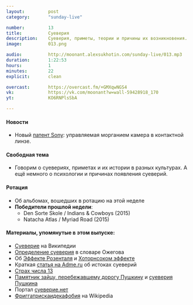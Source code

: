 ```yaml
---
layout:         post
category:       "sunday-live"

number:         13
title:          Суеверия
description:    Суеверия, приметы, теории и причины их возникновения.
image:          013.png

audio:          http://moonant.alexsukhotin.com/sunday-live/013.mp3
duration:       1:22:53
hours:          1
minutes:        22
explicit:		clean

overcast:       https://overcast.fm/+GMXqwNGS4
vk:             https://vk.com/moonant?w=wall-59428918_170
yt:             KO6RNPlsSbA

---
```


#### Новости
- Новый [патент Sony](http://1.usa.gov/1T7NQ6H): управляемая морганием камера в контактной линзе.

#### Свободная тема
- Говорим о суевериях, приметах и их истории в разных культурах. А ещё немного о психологии и причинах появления суеверий.

#### Ротация
- Об альбомах, вошедших в ротацию на этой неделе
- **Победители прошлой недели**:
	- Den Sorte Skole / Indians & Cowboys (2015)
	- Natacha Atlas / Myriad Road (2015)

#### Материалы, упомянутые в этом выпуске:
- [Суеверие](https://ru.wikipedia.org/wiki/Суеверие) на Википедии
- [Определение суеверия](http://ozhegov.textologia.ru/definit/sueverie/?q=742&n=205733) в словаре Ожегова
- Об [Эффекте Розенталя](https://ru.wikipedia.org/wiki/Эффект_Розенталя) и [Хоторнсоком эффекте](https://ru.wikipedia.org/wiki/Хоторнский_эффект)
- Краткая [статья на Adme.ru](www.adme.ru/svoboda-psihologiya/istoki-sueverij-403855/) об истоках суеверий
- [Страх числа 13](https://ru.wikipedia.org/wiki/Трискайдекафобия)
- [Памятник зайцу, перебежавшему дорогу Пушкину](https://lenta.ru/culture/2000/12/24/pushkin/) и [суеверия Пушкина](http://www.softmixer.com/2012/11/blog-post_9119.html)
- Портал [суеверие.нет](http://sueverie.net/chto-takoe-sueverie.html)
- [Фриггатрискаидекафобия](https://ru.wikipedia.org/wiki/Пятница,_13#.D0.A4.D0.BE.D0.B1.D0.B8.D1.8F) на Wikipedia
